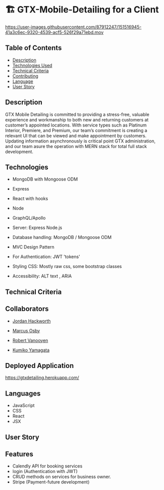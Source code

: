 # 🏗️ GTX-Mobile-Detailing for a Client


https://user-images.githubusercontent.com/87912247/151516945-41a3c6ec-9320-4539-acf5-526f29a71ebd.mov


## Table of Contents

- [Description](#Description)
- [Technologies Used](#Technologies)
- [Technical Criteria](#Technical)
- [Contributing](#contributing)
- [Language](#language)
- [User Story](#user_story)

## Description

GTX Mobile Detailing is committed to providing a stress-free, valuable experience and workmanship to both new and returning customers at customer’s appointed locations. With service types such as Platinum Interior, Premiere, and Premium, our team’s commitment is creating a relevant UI that can be viewed and make appointment by customers. Updating information asynchronously is critical point GTX administration, and our team asure the operation with MERN stack for total full stack development.

## Technologies

- MongoDB with Mongoose ODM

- Express

- React with hooks

- Node

- GraphQL/Apollo

- Server: Express Node.js

- Database handling: MongoDB / Mongoose ODM

- MVC Design Pattern

- For Authentication: JWT 'tokens'

- Styling CSS: Mostly raw css, some bootstrap classes

- Accessibility: ALT text , ARIA

## Technical Criteria

## Collaborators

- [Jordan Hackworth](https://hacatac.github.io/hac-portfolio/)

- [Marcus Osby](https://osbym.github.io/module2-challenge-portfolio/)

- [Robert Vanooyen](https://github.com/rvanooyen/pro-portfolio.git)

- [Kumiko Yamagata](https://kumiyam.github.io/My-Portfolio2/)

## Deployed Application

https://gtxdetailing.herokuapp.com/

## Languages

- JavaScript
- CSS
- React
- JSX

## User Story

## Features

- Calendly API for booking services
- login (Authentication with JWT)
- CRUD methods on services for business owner.
- Stripe (Payment-future development)
